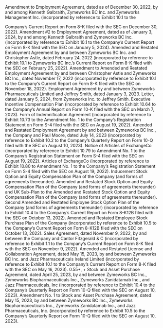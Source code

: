 Amendment to Employment Agreement, dated as of December 30, 2022, by and among Kenneth Galbraith, Zymeworks BC Inc. and Zymeworks Management Inc. (incorporated by reference to Exhibit 10.1 to the  

Company’s Current Report on Form 8-K filed with the SEC on December 30, 2022). Amendment #2 to Employment Agreement, dated as of January 3, 2024, by and among Kenneth Galbraith and Zymeworks BC Inc. (incorporated by reference to Exhibit 10.1 to the Company’s Current Report on Form 8-K filed with the SEC on January 5, 2024). Amended and Restated Employment Agreement by and between Zymeworks BC Inc. and Christopher Astle, dated February 24, 2022 (incorporated by reference to Exhibit 10.1 to Zymeworks BC Inc.’s Current Report on Form 8-K filed with the SEC on February 25, 2022). Amendment to Amended and Restated Employment Agreement by and between Christopher Astle and Zymeworks BC Inc., dated November 17, 2022 (incorporated by reference to Exhibit 10.1 to the Company’s Current Report on Form 8-K filed with the SEC on November 18, 2022). Employment Agreement by and between Zymeworks Pharmaceuticals Limited and Jeffrey Smith, dated January 3, 2023. Letter, dated January 5, 2024, from Zymeworks Inc. to Jeffrey Smith. Executive Incentive Compensation Plan (incorporated by reference to Exhibit 10.64 to the Company’s Annual Report on Form 10-K filed with the SEC on March 7, 2023). Form of Indemnification Agreement (incorporated by reference to Exhibit 10.73 to the Amendment No. 1 to the Company’s Registration Statement on Form S-4 filed with the SEC on August 19, 2022). Amended and Restated Employment Agreement by and between Zymeworks BC Inc., the Company and Paul Moore, dated July 14, 2023 (incorporated by reference to Exhibit 10.2 to the Company’s Quarterly Report on Form 10-Q filed with the SEC on August 10, 2023). Notice of Articles of ExchangeCo (incorporated by reference to Exhibit 10.79 to Amendment No. 1 to the Company’s Registration Statement on Form S-4 filed with the SEC on August 19, 2022). Articles of ExchangeCo (incorporated by reference to Exhibit 10.80 to Amendment No. 1 to the Company’s Registration Statement on Form S-4 filed with the SEC on August 19, 2022). Inducement Stock Option and Equity Compensation Plan of the Company (and forms of agreements thereunder). Amended and Restated Stock Option and Equity Compensation Plan of the Company (and forms of agreements thereunder) and UK Sub-Plan to the Amended and Restated Stock Option and Equity Compensation Plan of the Company (and forms of agreements thereunder). Second Amended and Restated Employee Stock Option Plan of the Company (and forms of agreements thereunder) (incorporated by reference to Exhibit 10.4 to the Company’s Current Report on Form 8-K12B filed with the SEC on October 13, 2022). Amended and Restated Employee Stock Purchase Plan of the Company (incorporated by reference to Exhibit 10.5 to the Company’s Current Report on Form 8-K12B filed with the SEC on October 13, 2022). Sales Agreement, dated November 9, 2022, by and between the Company and Cantor Fitzgerald & C (incorporated by reference to Exhibit 1.1 to the Company’s Current Report on Form 8-K filed with the SEC on November 9, 2022). Amended and Restated License and Collaboration Agreement, dated May 15, 2023, by and between Zymeworks BC Inc. and Jazz Pharmaceuticals Ireland Limited (incorporated by reference to Exhibit 10.1 to the Company’s Current Report on Form 8-K filed with the SEC on May 16, 2023). 0.55\*, + Stock and Asset Purchase Agreement, dated April 25, 2023, by and between Zymeworks BC Inc., Zymeworks Biopharmaceuticals Inc., Zymeworks Zanidatamab Inc., and Jazz Pharmaceuticals, Inc (incorporated by reference to Exhibit 10.4 to the Company’s Quarterly Report on Form 10-Q filed with the SEC on August 10, 2023). Amendment No. 1 to Stock and Asset Purchase Agreement, dated May 15, 2023, by and between Zymeworks BC Inc., Zymeworks Biopharmaceuticals Inc., Zymeworks Zanidatamab Inc., and Jazz Pharmaceuticals, Inc. (incorporated by reference to Exhibit 10.5 to the Company’s Quarterly Report on Form 10-Q filed with the SEC on August 10, 2023).  